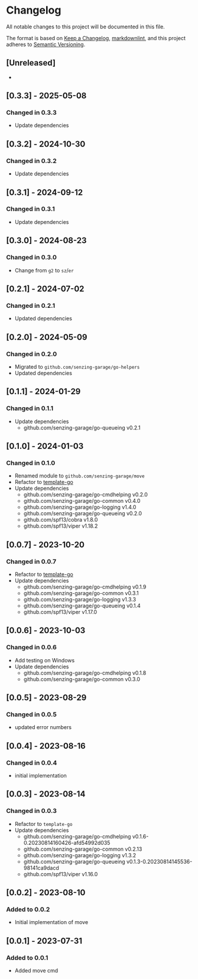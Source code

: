 # Changelog

All notable changes to this project will be documented in this file.

The format is based on [Keep a Changelog], [markdownlint],
and this project adheres to [Semantic Versioning].

## [Unreleased]

-

## [0.3.3] - 2025-05-08

### Changed in 0.3.3

- Update dependencies

## [0.3.2] - 2024-10-30

### Changed in 0.3.2

- Update dependencies

## [0.3.1] - 2024-09-12

### Changed in 0.3.1

- Update dependencies

## [0.3.0] - 2024-08-23

### Changed in 0.3.0

- Change from `g2` to `sz`/`er`

## [0.2.1] - 2024-07-02

### Changed in 0.2.1

- Updated dependencies

## [0.2.0] - 2024-05-09

### Changed in 0.2.0

- Migrated to `github.com/senzing-garage/go-helpers`
- Updated dependencies

## [0.1.1] - 2024-01-29

### Changed in 0.1.1

- Update dependencies
  - github.com/senzing-garage/go-queueing v0.2.1

## [0.1.0] - 2024-01-03

### Changed in 0.1.0

- Renamed module to `github.com/senzing-garage/move`
- Refactor to [template-go](https://github.com/senzing-garage/template-go)
- Update dependencies
  - github.com/senzing-garage/go-cmdhelping v0.2.0
  - github.com/senzing-garage/go-common v0.4.0
  - github.com/senzing-garage/go-logging v1.4.0
  - github.com/senzing-garage/go-queueing v0.2.0
  - github.com/spf13/cobra v1.8.0
  - github.com/spf13/viper v1.18.2

## [0.0.7] - 2023-10-20

### Changed in 0.0.7

- Refactor to [template-go](https://github.com/senzing-garage/template-go)
- Update dependencies
  - github.com/senzing-garage/go-cmdhelping v0.1.9
  - github.com/senzing-garage/go-common v0.3.1
  - github.com/senzing-garage/go-logging v1.3.3
  - github.com/senzing-garage/go-queueing v0.1.4
  - github.com/spf13/viper v1.17.0

## [0.0.6] - 2023-10-03

### Changed in 0.0.6

- Add testing on Windows
- Update dependencies
  - github.com/senzing-garage/go-cmdhelping v0.1.8
  - github.com/senzing-garage/go-common v0.3.0

## [0.0.5] - 2023-08-29

### Changed in 0.0.5

- updated error numbers

## [0.0.4] - 2023-08-16

### Changed in 0.0.4

- initial implementation

## [0.0.3] - 2023-08-14

### Changed in 0.0.3

- Refactor to `template-go`
- Update dependencies
  - github.com/senzing-garage/go-cmdhelping v0.1.6-0.20230814160426-afd54992d035
  - github.com/senzing-garage/go-common v0.2.13
  - github.com/senzing-garage/go-logging v1.3.2
  - github.com/senzing-garage/go-queueing v0.1.3-0.20230814145536-98141ca9dacd
  - github.com/spf13/viper v1.16.0

## [0.0.2] - 2023-08-10

### Added to 0.0.2

- Initial implementation of move

## [0.0.1] - 2023-07-31

### Added to 0.0.1

- Added move cmd

[Keep a Changelog]: https://keepachangelog.com/en/1.0.0/
[markdownlint]: https://dlaa.me/markdownlint/
[Semantic Versioning]: https://semver.org/spec/v2.0.0.html
